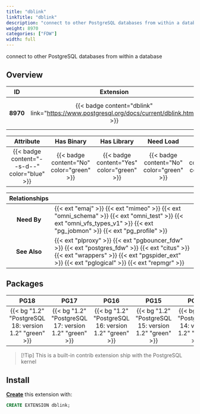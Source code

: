 ```yaml
---
title: "dblink"
linkTitle: "dblink"
description: "connect to other PostgreSQL databases from within a database"
weight: 8970
categories: ["FDW"]
width: full
---
```


connect to other PostgreSQL databases from within a database


## Overview

|    ID    | Extension |  Package   | Version |        Category        |           License            |       Language       |
|:--------:|:---------:|:----------:|:-------:|:----------------------:|:----------------------------:|:--------------------:|
| **8970** | {{< badge content="dblink" link="https://www.postgresql.org/docs/current/dblink.html" >}} | {{< ext "dblink" >}} | `1.2` | {{< category "FDW" >}} | {{< license "PostgreSQL" >}} | {{< language "C" >}} |


|  Attribute | Has Binary | Has Library | Need Load | Has DDL | Relocatable | Trusted |
|:----------:|:----------:|:-----------:|:---------:|:-------:|:-----------:|:-------:|
| {{< badge content="--s-d--" color="blue" >}} | {{< badge content="No" color="green" >}} | {{< badge content="Yes" color="green" >}} | {{< badge content="No" color="green" >}} | {{< badge content="Yes" color="green" >}} | {{< badge content="no" color="red" >}} | {{< badge content="no" color="red" >}} |


| **Relationships** |   |
|:-----------------:|:----|
|    **Need By**    | {{< ext "emaj" >}} {{< ext "mimeo" >}} {{< ext "omni_schema" >}} {{< ext "omni_test" >}} {{< ext "omni_vfs_types_v1" >}} {{< ext "pg_jobmon" >}} {{< ext "pg_profile" >}} |
|   **See Also**    | {{< ext "plproxy" >}} {{< ext "pgbouncer_fdw" >}} {{< ext "postgres_fdw" >}} {{< ext "citus" >}} {{< ext "wrappers" >}} {{< ext "pgspider_ext" >}} {{< ext "pglogical" >}} {{< ext "repmgr" >}} |


## Packages

| **PG18** | **PG17** | **PG16** | **PG15** | **PG14** |
|:--------:|:--------:|:--------:|:--------:|:--------:|
| {{< bg "1.2" "PostgreSQL 18: version 1.2" "green" >}} | {{< bg "1.2" "PostgreSQL 17: version 1.2" "green" >}} | {{< bg "1.2" "PostgreSQL 16: version 1.2" "green" >}} | {{< bg "1.2" "PostgreSQL 15: version 1.2" "green" >}} | {{< bg "1.2" "PostgreSQL 14: version 1.2" "green" >}} |

> [!Tip] This is a built-in contrib extension ship with the PostgreSQL kernel


## Install

[**Create**](https://ext.pgsty.com/usage/create) this extension with:

```sql
CREATE EXTENSION dblink;
```
